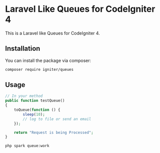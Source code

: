 # Laravel Like Queues for CodeIgniter 4

This is a Laravel like Queues for CodeIgniter 4.

## Installation

You can install the package via composer:

```bash
composer require igniter/queues
```

## Usage

```php
// In your method
public function testQueue()
{
    toQueue(function () {
        sleep(10);
        // log to file or send an email
    });

    return "Request is being Processed";
}
```

```bash
php spark queue:work
```